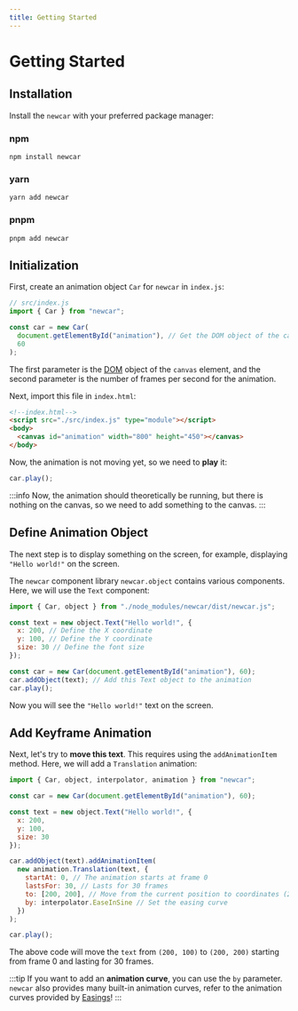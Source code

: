 ```yaml
---
title: Getting Started
---
```


# Getting Started <Badge type="tip" text="^0.5.0" />

## Installation

Install the `newcar` with your preferred package manager:

### npm

```shell
npm install newcar
```

### yarn

```shell
yarn add newcar
```

### pnpm

```shell
pnpm add newcar
```

## Initialization

First, create an animation object `Car` for `newcar` in `index.js`:

```javascript
// src/index.js
import { Car } from "newcar";

const car = new Car(
  document.getElementById("animation"), // Get the DOM object of the canvas
  60
);
```

The first parameter is the [DOM](https://developer.mozilla.org/en-US/docs/Web/API/Document_Object_Model/Introduction) object of the `canvas` element, and the second parameter is the number of frames per second for the animation.

Next, import this file in `index.html`:

```html
<!--index.html-->
<script src="./src/index.js" type="module"></script>
<body>
  <canvas id="animation" width="800" height="450"></canvas>
</body>
```

Now, the animation is not moving yet, so we need to **play** it:

```javascript
car.play();
```

:::info
Now, the animation should theoretically be running, but there is nothing on the canvas, so we need to add something to the canvas.
:::

## Define Animation Object

The next step is to display something on the screen, for example, displaying `"Hello world!"` on the screen.

The `newcar` component library `newcar.object` contains various components. Here, we will use the `Text` component:

```javascript
import { Car, object } from "./node_modules/newcar/dist/newcar.js";

const text = new object.Text("Hello world!", {
  x: 200, // Define the X coordinate
  y: 100, // Define the Y coordinate
  size: 30 // Define the font size
});

const car = new Car(document.getElementById("animation"), 60);
car.addObject(text); // Add this Text object to the animation
car.play();
```

Now you will see the `"Hello world!"` text on the screen.

<!-- ?> For more parameters and more components of Text, please refer to the [Component List](/api/objects/object-all.md) -->

## Add Keyframe Animation

Next, let's try to **move this text**. This requires using the `addAnimationItem` method. Here, we will add a `Translation` animation:

```javascript
import { Car, object, interpolator, animation } from "newcar";

const car = new Car(document.getElementById("animation"), 60);

const text = new object.Text("Hello world!", {
  x: 200,
  y: 100,
  size: 30
});

car.addObject(text).addAnimationItem(
  new animation.Translation(text, {
    startAt: 0, // The animation starts at frame 0
    lastsFor: 30, // Lasts for 30 frames
    to: [200, 200], // Move from the current position to coordinates (200, 200)
    by: interpolator.EaseInSine // Set the easing curve
  })
);

car.play();
```

The above code will move the `text` from `(200, 100)` to `(200, 200)` starting from frame 0 and lasting for 30 frames.

<!-- Animation Demo: <iframe height="500" width="800" src="../../demos/begin"></iframe> -->

:::tip
If you want to add an **animation curve**, you can use the `by` parameter. `newcar` also provides many built-in animation curves, refer to the animation curves provided by [Easings](https://easings.net/)!
:::

<!-- <iframe height="500px" src="https://easings.net/"></iframe> -->

<!-- ?> For more keyframe animations, please refer to the [Animation List](api/animations/animation-all.md) -->
